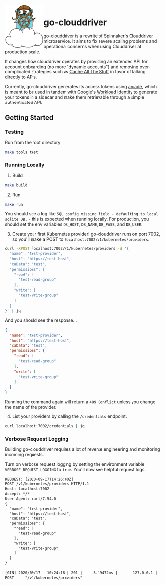 <img src="https://github.com/billiford/go-clouddriver/blob/media/clouddriver.png" width="125" align="left">

# go-clouddriver

go-clouddriver is a rewrite of Spinnaker's [Clouddriver](https://github.com/spinnaker/clouddriver) microservice. It aims to fix severe scaling problems and operational concerns when using Clouddriver at production scale.

It changes how clouddriver operates by providing an extended API for account onboarding (no more "dynamic accounts") and removing over-complicated strategies such as [Cache All The Stuff](https://github.com/spinnaker/clouddriver/tree/master/cats) in favor of talking directly to APIs.

Currently, go-clouddriver generates its access tokens using [arcade](https://github.com/billiford/arcade), which is meant to be used in tandem with Google's [Workload Identity](https://cloud.google.com/kubernetes-engine/docs/how-to/workload-identity) to generate your tokens in a sidecar and make them retrievable through a simple authenticated API.

## Getting Started

### Testing

Run from the root directory
```bash
make tools test
```

### Running Locally

1) Build
```bash
make build
```

2) Run
```bash
make run
```
You should see a log like `SQL config missing field - defaulting to local sqlite DB.` - this is expected when running locally. For production, you should set the env variables `DB_HOST`, `DB_NAME`, `DB_PASS`, and `DB_USER`.

3) Create your first Kubernetes provider! go-clouddriver runs on port 7002, so you'll make a POST to `localhost:7002/v1/kubernetes/providers`.
```bash
curl -XPOST localhost:7002/v1/kubernetes/providers -d '{
  "name": "test-provider",
  "host": "https://test-host",
  "caData": "test",
  "permissions": {
    "read": [
      "test-read-group"
    ],
    "write": [
      "test-write-group"
    ]
  }
}' | jq
```
And you should see the response...
```json
{
  "name": "test-provider",
  "host": "https://test-host",
  "caData": "test",
  "permissions": {
    "read": [
      "test-read-group"
    ],
    "write": [
      "test-write-group"
    ]
  }
}
```
Running the command again will return a `409 Conflict` unless you change the name of the provider.

4) List your providers by calling the `/credentials` endpoint.
```bash
curl localhost:7002/credentials | jq
```

### Verbose Request Logging

Building go-clouddriver requires a lot of reverse engineering and monitoring incoming requests.

Turn on verbose request logging by setting the environment variable `VERBOSE_REQUEST_LOGGING` to `true`. You'll now see helpful request logs.

```
REQUEST: [2020-09-17T14:26:00Z]
POST /v1/kubernetes/providers HTTP/1.1
Host: localhost:7002
Accept: */*
User-Agent: curl/7.54.0
{
  "name": "test-provider",
  "host": "https://test-host",
  "caData": "test",
  "permissions": {
    "read": [
      "test-read-group"
    ],
    "write": [
      "test-write-group"
    ]
  }
}

[GIN] 2020/09/17 - 10:24:18 | 201 |     5.19472ms |       127.0.0.1 | POST     "/v1/kubernetes/providers"
```
 
